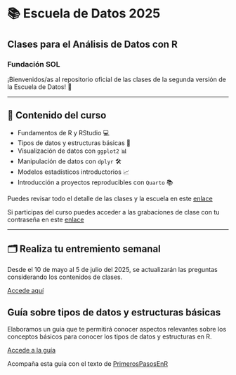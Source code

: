 # 📚 Escuela de Datos 2025
## Clases para el Análisis de Datos con R
### Fundación SOL

¡Bienvenidos/as al repositorio oficial de las clases de la segunda versión de la Escuela de Datos! 🚀

---

## 📌 Contenido del curso

- Fundamentos de R y RStudio 💻
- Tipos de datos y estructuras básicas 🧩
- Visualización de datos con `ggplot2` 📊
- Manipulación de datos con `dplyr` 🛠️
- Modelos estadísticos introductorios 📈
- Introducción a proyectos reproducibles con `Quarto` 📚

Puedes revisar todo el detalle de las clases y la escuela en este [enlace](https://aulavirtual.escuelasol.cl/escuela-de-datos#scrollTop=0)

Si participas del curso puedes acceder a las grabaciones de clase con tu contraseña en este [enlace](https://cloud.escuelasol.cl/index.php/s/qLKJHDbNQKfWMXY)

---

## 🗂️ Realiza tu entremiento semanal

Desde el 10 de mayo al 5 de julio del 2025, se actualizarán las preguntas considerando los contenidos de clases.

[Accede aquí](https://escuelasol.github.io/entrenamiento_escuela_de_datos/)

## Guía sobre tipos de datos y estructuras básicas

Elaboramos un guía que te permitirá conocer aspectos relevantes sobre los conceptos básicos para conocer los tipos de datos y estructuras en R. 

[Accede a la guía](https://escuelasol.github.io/guia_basica_r/)

Acompaña esta guía con el texto de [PrimerosPasosEnR](https://escuelasol.quarto.pub/escueladedatosfsol/)